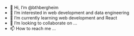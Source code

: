 - 👋 Hi, I’m @bthbergheim
- 👀 I’m interested in web development and data engineering
- 🌱 I’m currently learning web development and React
- 💞️ I’m looking to collaborate on ...
- 📫 How to reach me ...

<!---
bthbergheim/bthbergheim is a ✨ special ✨ repository because its `README.md` (this file) appears on your GitHub profile.
You can click the Preview link to take a look at your changes.
--->
